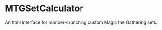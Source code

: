 MTGSetCalculator
================

An html interface for number-crunching custom Magic the Gathering sets.
